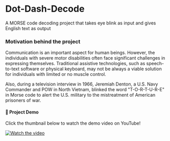 # Dot-Dash-Decode
A MORSE code decoding project that takes eye blink as input and gives English text as output

###  Motivation behind the project
Communication is an important aspect for human beings. However, the individuals with severe motor disabilities often face significant challenges in expressing themselves. Traditional assistive technologies, such as speech-to-text software or physical keyboard, may not be always a viable solution for individuals with limited or no muscle control.

Also, during a television interview in 1966, Jeremiah Denton, a U.S. Navy Commander and POW in North Vietnam, blinked the word "T-O-R-T-U-R-E" in Morse code to alert the U.S. military to the mistreatment of American prisoners of war. 
#### 🎥 Project Demo  
Click the thumbnail below to watch the demo video on YouTube!  

[![Watch the video](https://img.youtube.com/vi/muzAhCLzpic/maxresdefault.jpg)](https://youtu.be/muzAhCLzpic)




###
